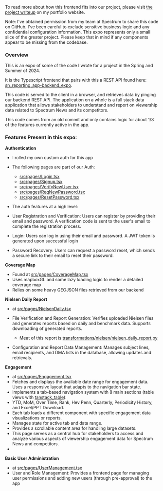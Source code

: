 To read more about how this frontend fits into our project, please visit [the project writeup](https://jackdriscoll.io/projects#sn-data-app) on my portfolio website.

Note: I've obtained permission from my team at Spectrum to share this code on GitHub. I've been careful to exclude sensitive business logic and any confidential configuration information. This expo represents only a small slice of the greater project. Please keep that in mind if any components appear to be missing from the codebase.


### Overview

This is an expo of some of the code I wrote for a project in the Spring and Summer of 2024. 

It is the Typescript frontend that pairs with this a REST API found here: [sn_reporting_app-backend_expo](https://github.com/JackDriscoll13/sn_reporting_app-backend_expo). 

This code is served to the client in a browser, and retrieves data by pinging our backend REST API. The application on a whole is a full stack data application that allows stakeholders to understand and report on viewership data related to Spectrum News and its competitors. 

This code comes from an old commit and only contains logic for about 1/3 of the features currently active in the app.


### Features Present in this expo:

**Authentication**
  - I rolled my own custom auth for this app
  - The following pages are part of our Auth: 
    - [src/pages/Login.tsx](src/pages/Login.tsx)
    - [src/pages/Signup.tsx](src/pages/Signup.tsx)
    - [src/pages/VerifyNewUser.tsx](src/pages/VerifyNewUser.tsx)
    - [src/pages/ReqNewPassword.tsx](src/pages/ReqNewPassword.tsx)
    - [src/pages/ResetPassword.tsx](src/pages/ResetPassword.tsx)
  
-  The auth features at a high level:
  - User Registration and Verification: Users can register by providing their email and password. A verification code is sent to the user's email to complete the registration process.

  - Login: Users can log in using their email and password. A JWT token is generated upon successful login

  - Password Recovery: Users can request a password reset, which sends a secure link to their email to reset their password.

**Coverage Map**
- Found at [src/pages/CoverageMap.tsx](src/pages/CoverageMap.tsx)
- Uses mapboxGL and some lazy loading logic to render a detailed coverage map
- Relies on some heavy GEOJSON files retrieved from our backend


**Nielsen Daily Report**
- at [src/pages/NielsenDaily.tsx](src/pages/NielsenDaily.tsx)
- File Verification and Report Generation: Verifies uploaded Nielsen files and generates reports based on daily and benchmark data. Supports downloading of generated reports.
  
  - Meat of this report is [transformations/nielsen/nielsen_daily_report.py](/app/transformations/nielsen/nielsen_daily_report.py)
  

- Configuration and Report Data Management: Manages subject lines, email recipients, and DMA lists in the database, allowing updates and retrievals.

**Engagement**
- at [src/pages/Engagement.tsx](src/pages/Engagement.tsx)
- Fetches and displays the available date range for engagement data.
Uses a responsive layout that adapts to the navigation bar state.
- Implements a tab-based navigation system with 8 main sections (table views with [tanstack_table](https://tanstack.com/table/latest)):
- YTD, MoM, Over Time, Rank, Hev Penn, Quarterly, Periodicity History, and Excel/PPT Download.
- Each tab loads a different component with specific engagement data visualizations or reports.
- Manages state for active tab and data range.
- Provides a scrollable content area for handling large datasets.
- This page serves as a central hub for stakeholders to access and analyze various aspects of viewership engagement data for Spectrum News and competitors.
- 

**Basic User Administration**
- at [src/pages/UserManagement.tsx](src/pages/UserManagement.tsx)
- User and Role Management: Provides a frontend page for managing user permissions and adding new users (through pre-approval) to the app
